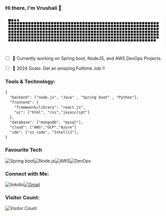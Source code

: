 ### Hi there, I'm Vrushali 👋

<img src="https://github.com/Platane/snk/raw/output/github-contribution-grid-snake.svg">

- [ ] 🌱 Currently working on Spring boot, NodeJS, and AWS DevOps Projects. 
- [ ] 🥅 2024 Goals: Get an amazing Fulltime Job !! 


### Tools & Technology:
```
{
  "backend": ["node.js", "Java" , "Spring boot" , "Python"],    
  "frontend": {
    "framework/library": "react.js",
    "ui": ["html", "css","javascript"]
  },
  "database": ["mongodb", "mysql"],
  "cloud": ["AWS","GCP","Azure"]        
  "ide": ["vs code", "IntelliJ"],                     
}
```

### Favourite Tech
<img align="left" alt="Spring boot" src="https://img.shields.io/badge/React-20232A?style=for-the-badge&logo=react&logoColor=61DAFB" />
<img align="left" alt="Node.js" src="https://img.shields.io/badge/Node.js-43853D?style=for-the-badge&logo=node.js&logoColor=white" />
<img align="left" alt="AWS" src="https://img.shields.io/badge/Express.js-404D59?style=for-the-badge" />
<img align="left" alt="DevOps" src="https://img.shields.io/badge/MongoDB-4EA94B?style=for-the-badge&logo=mongodb&logoColor=white" />
<br/>

### Connect with Me:

[<img align="left" alt="linkdin" src="https://img.shields.io/badge/LinkedIn-0077B5?style=for-the-badge&logo=linkedin&logoColor=white" />][linkedin]
[![Gmail](https://img.shields.io/badge/-gmail-%23D14836?style=for-the-badge&logo=Gmail&logoColor=white)](mailto:phaltankarvrushali70@gmail.com)

[linkedin]: https://www.linkedin.com/in/vrushaliphaltankar/

### Visitor Count:

![Visitor Count](https://profile-counter.glitch.me/phaltankarvrushali/count.svg)
